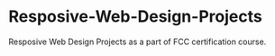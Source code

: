 # Resposive-Web-Design-Projects
Resposive Web Design Projects as a part of FCC certification course.
